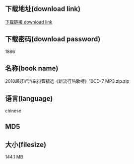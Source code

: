 ## 下载地址(download link)
[下载链接 download link](https://tutu365.netlify.app/?s=2018%E8%B6%85%E5%A5%BD%E5%90%AC%E6%B1%BD%E8%BD%A6%E6%8A%96%E9%9F%B3%E7%B2%BE%E9%80%89%E3%80%8A%E6%96%B0%E6%B5%81%E8%A1%8C%E7%83%AD%E6%AD%8C%E6%A6%9C%E3%80%8B10CD-7+MP3.zip)

## 下载密码(download password)
1866

## 名称(book name)
2018超好听汽车抖音精选《新流行热歌榜》10CD-7 MP3.zip.zip

## 语言(language)
chinese

## MD5


## 大小(filesize)
144.1 MB
